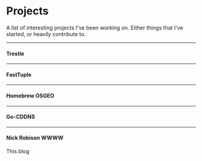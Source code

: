 # Projects

A list of interesting projects I've been working on.
Either things that I've started, or heavily contribute to.

---

#### Trestle

---

#### FastTuple

---

#### Homebrew OSGEO

---

#### Go-CDDNS

---

#### Nick Robison WWWW

This blog
